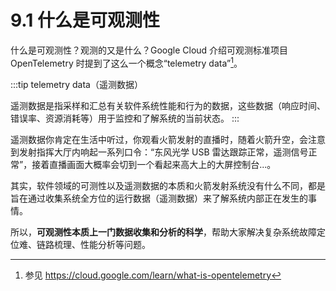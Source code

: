 # 9.1 什么是可观测性

什么是可观测性？观测的又是什么？Google Cloud 介绍可观测标准项目 OpenTelemetry 时提到了这么一个概念“telemetry data”[^1]。

:::tip telemetry data（遥测数据）

遥测数据是指采样和汇总有关软件系统性能和行为的数据，这些数据（响应时间、错误率、资源消耗等）用于监控和了解系统的当前状态。
:::

遥测数据你肯定在生活中听过，你观看火箭发射的直播时，随着火箭升空，会注意到发射指挥大厅内响起一系列口令：“东风光学 USB 雷达跟踪正常，遥测信号正常”，接着直播画面大概率会切到一个看起来高大上的大屏控制台...。

其实，软件领域的可测性以及遥测数据的本质和火箭发射系统没有什么不同，都是旨在通过收集系统全方位的运行数据（遥测数据）来了解系统内部正在发生的事情。

所以，**可观测性本质上一门数据收集和分析的科学**，帮助大家解决复杂系统故障定位难、链路梳理、性能分析等问题。

[^1]: 参见 https://cloud.google.com/learn/what-is-opentelemetry
